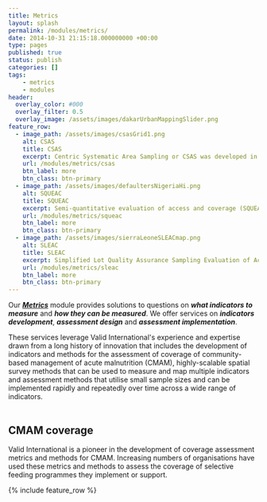 ```yaml
---
title: Metrics
layout: splash
permalink: /modules/metrics/
date: 2014-10-31 21:15:18.000000000 +00:00
type: pages
published: true
status: publish
categories: []
tags:
    - metrics
    - modules
header:
  overlay_color: #000
  overlay_filter: 0.5
  overlay_image: /assets/images/dakarUrbanMappingSlider.png
feature_row:
  - image_path: /assets/images/csasGrid1.png
    alt: CSAS
    title: CSAS
    excerpt: Centric Systematic Area Sampling or CSAS was developed in 2002 and was initially used to test and reform the community-based therapeutic care or CTC model of service delivery, later referred to as community-based management of acute malnutrition (CMAM) or integrated management of acute malnutrition (IMAM). Since then it has been used as an evaluation tool but has proved too resource-intensive to be used for routine monitoring. Although largely superseded in this area by the less resource intense SQUEAC and SLEAC, CSAS is still an effective method for estimating and mapping coverage with useful precision and can be used by teams.
    url: /modules/metrics/csas
    btn_label: more
    btn_class: btn-primary
  - image_path: /assets/images/defaultersNigeriaHi.png
    alt: SQUEAC
    title: SQUEAC
    excerpt: Semi-quantitative evaluation of access and coverage (SQUEAC) is a method that provides an in-depth analysis of barriers and boosters to coverage. It is designed for use as a regular service monitoring tool through the intelligent use of routine monitoring data complemented by other relevant data that are collected on a “little and often” basis.   Design SQUEAC is more an investigation than a survey. SQUEAC is made up of three stages: Stage 1: Semi-quantitative investigation into factors affecting coverage. This is carried out using the SQUEAC toolkit, which is a set of simple and rapid tools and methods for collecting
    url: /modules/metrics/squeac
    btn_label: more
    btn_class: btn-primary
  - image_path: /assets/images/sierraLeoneSLEACmap.png
    alt: SLEAC
    title: SLEAC
    excerpt: Simplified Lot Quality Assurance Sampling Evaluation of Access and Coverage or SLEAC is a rapid low-resource survey method that classifies coverage at the service delivery unit (SDU) level. The SDU may be a health centre catchment area, commune, or district. A SLEAC survey identifies the category of coverage (e.g. “low”, “moderate” or “high”) achieved by the service delivery unit being assessed. The advantage of this approach is that relatively small sample sizes (e.g. n ≤ 40) are required in order to make an accurate and reliable classification. SLEAC can also estimate coverage over several service delivery units and is suited
    url: /modules/metrics/sleac
    btn_label: more
    btn_class: btn-primary
---
```


Our ***[Metrics](https://validmeasures.github.io/modules/metrics/)*** module provides solutions to questions on ***what indicators to measure*** and ***how they can be measured***. We offer services on ***indicators development***, ***assessment design*** and ***assessment implementation***.

These services leverage Valid International's experience and expertise drawn from a long history of innovation that includes the development of indicators and methods for the assessment of coverage of community-based management of acute malnutrition (CMAM), highly-scalable spatial survey methods that can be used to measure and map multiple indicators and assessment methods that utilise small sample sizes and can be implemented rapidly and repeatedly over time across a wide range of indicators.<br/><br/>

## CMAM coverage
Valid International is a pioneer in the development of coverage assessment metrics and methods for CMAM. Increasing numbers of organisations have used these metrics and methods to assess the coverage of selective feeding programmes they implement or support.

{% include feature_row %}


